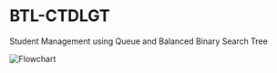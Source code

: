 # BTL-CTDLGT
Student Management using Queue and Balanced Binary Search Tree

![Flowchart](https://github.com/user-attachments/assets/ca008237-2230-4bfc-8cc6-1af58dc3dcc3)
